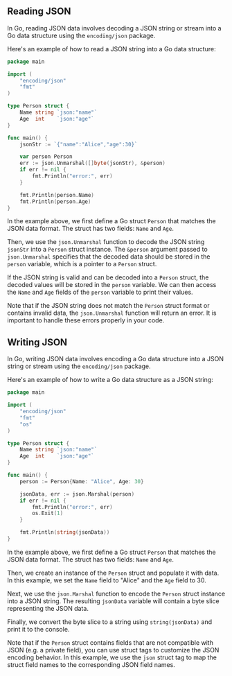 
## Reading JSON
In Go, reading JSON data involves decoding a JSON string or stream into a Go data structure using the `encoding/json` package.

Here's an example of how to read a JSON string into a Go data structure:

```go
package main

import (
	"encoding/json"
	"fmt"
)

type Person struct {
	Name string `json:"name"`
	Age  int    `json:"age"`
}

func main() {
	jsonStr := `{"name":"Alice","age":30}`

	var person Person
	err := json.Unmarshal([]byte(jsonStr), &person)
	if err != nil {
		fmt.Println("error:", err)
	}

	fmt.Println(person.Name)
	fmt.Println(person.Age)
}

```

In the example above, we first define a Go struct `Person` that matches the JSON data format. The struct has two fields: `Name` and `Age`.


Then, we use the `json.Unmarshal` function to decode the JSON string `jsonStr` into a `Person` struct instance. The `&person` argument passed to `json.Unmarshal` specifies that the decoded data should be stored in the `person` variable, which is a pointer to a `Person` struct.

If the JSON string is valid and can be decoded into a `Person` struct, the decoded values will be stored in the `person` variable. We can then access the `Name` and `Age` fields of the `person` variable to print their values.

Note that if the JSON string does not match the `Person` struct format or contains invalid data, the `json.Unmarshal` function will return an error. It is important to handle these errors properly in your code.


## Writing JSON 

In Go, writing JSON data involves encoding a Go data structure into a JSON string or stream using the `encoding/json` package.

Here's an example of how to write a Go data structure as a JSON string:

```go
package main

import (
	"encoding/json"
	"fmt"
	"os"
)

type Person struct {
	Name string `json:"name"`
	Age  int    `json:"age"`
}

func main() {
	person := Person{Name: "Alice", Age: 30}

	jsonData, err := json.Marshal(person)
	if err != nil {
		fmt.Println("error:", err)
		os.Exit(1)
	}

	fmt.Println(string(jsonData))
}

```

In the example above, we first define a Go struct `Person` that matches the JSON data format. The struct has two fields: `Name` and `Age`.

Then, we create an instance of the `Person` struct and populate it with data. In this example, we set the `Name` field to "Alice" and the `Age` field to 30.

Next, we use the `json.Marshal` function to encode the `Person` struct instance into a JSON string. The resulting `jsonData` variable will contain a byte slice representing the JSON data.

Finally, we convert the byte slice to a string using `string(jsonData)` and print it to the console.

Note that if the `Person` struct contains fields that are not compatible with JSON (e.g. a private field), you can use struct tags to customize the JSON encoding behavior. In this example, we use the `json` struct tag to map the struct field names to the corresponding JSON field names.